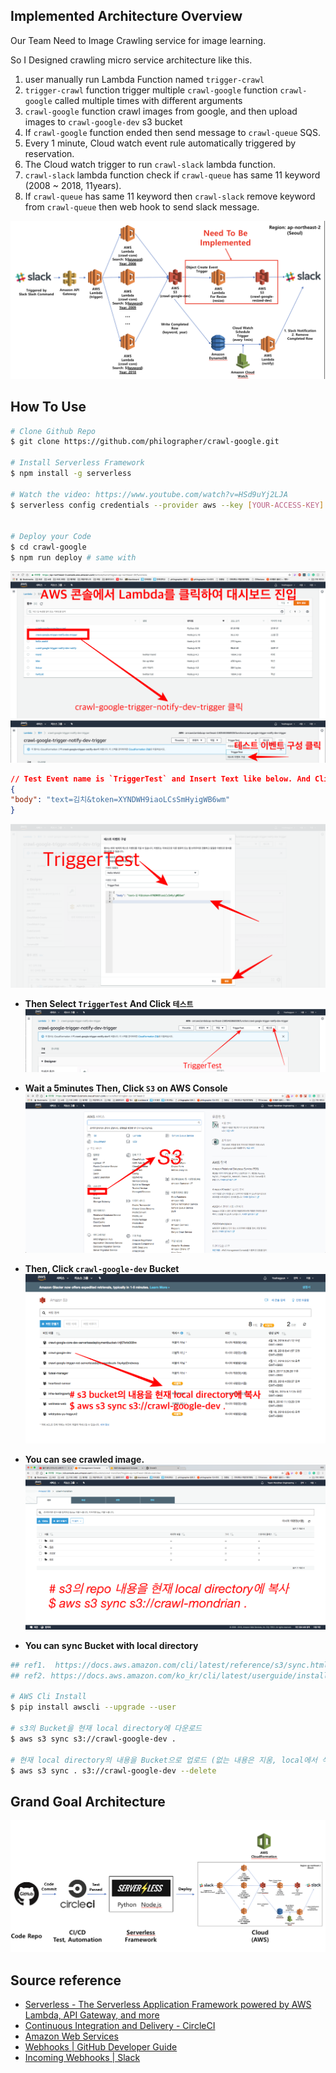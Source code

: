 ## Implemented Architecture Overview
Our Team Need to Image Crawling service for image learning.

So I Designed crawling micro service architecture like this.
1. user manually run Lambda Function named `trigger-crawl`
2. `trigger-crawl` function trigger  multiple `crawl-google` function `crawl-google` called multiple times with different arguments
3. `crawl-google` function crawl images from google, and then upload images to `crawl-google-dev` s3 bucket
4. If `crawl-google` function ended then send message to `crawl-queue` SQS. 
5. Every 1 minute, Cloud watch event rule automatically triggered by reservation. 
6. The Cloud watch trigger to run `crawl-slack` lambda function.
7. `crawl-slack` lambda function check if `crawl-queue`  has same 11 keyword (2008 ~ 2018, 11years).
8. If `crawl-queue`  has same 11 keyword then `crawl-slack` remove keyword from `crawl-queue` then web hook to send slack message.

![implemented_architecture](./images/implemented_architecture.png)

## How To Use
```bash
# Clone Github Repo
$ git clone https://github.com/philographer/crawl-google.git

# Install Serverless Framework
$ npm install -g serverless

# Watch the video: https://www.youtube.com/watch?v=HSd9uYj2LJA
$ serverless config credentials --provider aws --key [YOUR-ACCESS-KEY] --secret [YOUR-SECRET-KEY]


# Deploy your Code
$ cd crawl-google
$ npm run deploy # same with 
```


![how_to_use_dashboard](./images/how_to_use_dashboard.png)
![how_to_use_test_config1](./images/how_to_use_test_config1.png)
```json
// Test Event name is `TriggerTest` and Insert Text like below. And Click `생성`
{
"body": "text=김치&token=XYNDWH9iaoLCsSmHyigWB6wm"
}
```
![how_to_use_test_config2](./images/how_to_use_test_config2.png)

- **Then Select `TriggerTest` And Click `테스트`**
![how_to_use_test_start](./images/how_to_use_test_start.png)

- **Wait a 5minutes Then, Click `S3` on AWS Console**
![how_to_use_5](./images/how_to_use_5.png)

- **Then, Click `crawl-google-dev` Bucket**
![how_to_use_6](./images/how_to_use_6.png)

- **You can see crawled image.**
![how_to_use_7](./images/how_to_use_7.png)

- **You can sync Bucket with local directory**
```bash
## ref1.  https://docs.aws.amazon.com/cli/latest/reference/s3/sync.html
## ref2. https://docs.aws.amazon.com/ko_kr/cli/latest/userguide/installing.html

# AWS Cli Install
$ pip install awscli --upgrade --user

# s3의 Bucket을 현재 local directory에 다운로드
$ aws s3 sync s3://crawl-google-dev .

# 현재 local directory의 내용을 Bucket으로 업로드 (없는 내용은 지움, local에서 삭제한 이미지는 Bucket에서도 삭제)
$ aws s3 sync . s3://crawl-google-dev --delete
```

## Grand Goal Architecture
![master_goal_architecture](./images/master_goal_architecture.png)

## Source reference
- [Serverless - The Serverless Application Framework powered by AWS Lambda, API Gateway, and more](https://serverless.com/)
- [Continuous Integration and Delivery - CircleCI](https://circleci.com/)
- [Amazon Web Services](https://aws.amazon.com/ko/)
- [Webhooks | GitHub Developer Guide](https://developer.github.com/webhooks/)
- [Incoming Webhooks | Slack](https://api.slack.com/incoming-webhooks)
